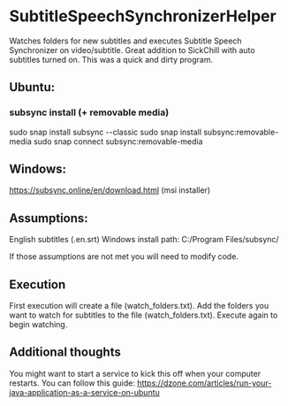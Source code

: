 # SubtitleSpeechSynchronizerHelper
Watches folders for new subtitles and executes Subtitle Speech Synchronizer on video/subtitle.  Great addition to SickChill with auto subtitles turned on.
This was a quick and dirty program.  


## Ubuntu:
### subsync install (+ removable media)
sudo snap install subsync --classic
sudo snap install subsync:removable-media
sudo snap connect subsync:removable-media

## Windows:
https://subsync.online/en/download.html  (msi installer)

## Assumptions:
English subtitles (<File Name>.en.srt)
Windows install path: C:/Program Files/subsync/

If those assumptions are not met you will need to modify code.

## Execution
First execution will create a file (watch_folders.txt).
Add the folders you want to watch for subtitles to the file (watch_folders.txt).
Execute again to begin watching.


## Additional thoughts
You might want to start a service to kick this off when your computer restarts. You can follow this guide:
https://dzone.com/articles/run-your-java-application-as-a-service-on-ubuntu




